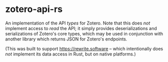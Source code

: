 # zotero-api-rs

An implementation of the API *types* for Zotero. Note that this does *not* implement access to *read* the <abbr>API</abbr>; it simply provides deserializations and serializations of Zotero's core types, which may be used in conjunction with another library which returns <abbr>JSON</abbr> for Zotero's endpoints.

(This was built to support https://rewrite.software – which intentionally does *not* implement its data access in Rust, but on native platforms.)
